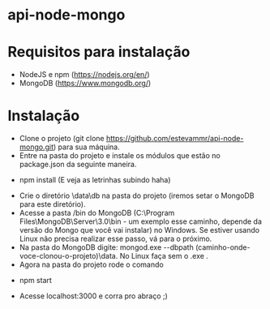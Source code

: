 # api-node-mongo

# Requisitos para instalação

- NodeJS e npm (https://nodejs.org/en/)
- MongoDB (https://www.mongodb.org/)

# Instalação

- Clone o projeto (git clone https://github.com/estevammr/api-node-mongo.git) para sua máquina. 
- Entre na pasta do projeto e instale os módulos que estão no package.json da seguinte maneira.

* npm install (E veja as letrinhas subindo haha)

- Crie o diretório \data\db na pasta do projeto (iremos setar o MongoDB para este diretório).
- Acesse a pasta /bin do MongoDB (C:\Program Files\MongoDB\Server\3.0\bin - um exemplo esse caminho, depende da versão do Mongo que você vai instalar) no Windows. Se estiver usando Linux não precisa realizar esse passo, vá para o próximo.
- Na pasta do MongoDB digite: mongod.exe --dbpath (caminho-onde-voce-clonou-o-projeto)\data. No Linux faça sem o .exe .
- Agora na pasta do projeto rode o comando 

* npm start

- Acesse localhost:3000 e corra pro abraço ;)
